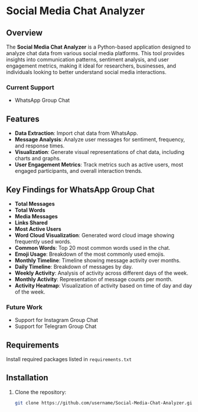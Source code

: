 # Social Media Chat Analyzer

## Overview

The **Social Media Chat Analyzer** is a Python-based application designed to analyze chat data from various social media platforms. This tool provides insights into communication patterns, sentiment analysis, and user engagement metrics, making it ideal for researchers, businesses, and individuals looking to better understand social media interactions.

### Current Support
- WhatsApp Group Chat

## Features

- **Data Extraction**: Import chat data from WhatsApp.
- **Message Analysis**: Analyze user messages for sentiment, frequency, and response times.
- **Visualization**: Generate visual representations of chat data, including charts and graphs.
- **User Engagement Metrics**: Track metrics such as active users, most engaged participants, and overall interaction trends.

## Key Findings for WhatsApp Group Chat
- **Total Messages**
- **Total Words**
- **Media Messages**
- **Links Shared**
- **Most Active Users**
- **Word Cloud Visualization**: Generated word cloud image showing frequently used words.
- **Common Words**: Top 20 most common words used in the chat.
- **Emoji Usage**: Breakdown of the most commonly used emojis.
- **Monthly Timeline**: Timeline showing message activity over months.
- **Daily Timeline**: Breakdown of messages by day.
- **Weekly Activity**: Analysis of activity across different days of the week.
- **Monthly Activity**: Representation of message counts per month.
- **Activity Heatmap**: Visualization of activity based on time of day and day of the week.

### Future Work
- Support for Instagram Group Chat
- Support for Telegram Group Chat



## Requirements

Install required packages listed in `requirements.txt`

## Installation

1. Clone the repository:

   ```bash
   git clone https://github.com/username/Social-Media-Chat-Analyzer.git




